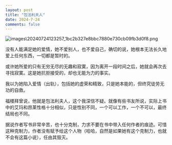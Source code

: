 ```yaml
---
layout: post
title: "包法利夫人"
date: 2024-7-24
comments: false
---
```


![images\20240724123257_1bc2b327e8bbc7880e730cb09fb3d0f8.png](https://jekyll-1251110281.file.myqcloud.com/images%5C20240724123257_1bc2b327e8bbc7880e730cb09fb3d0f8.png)


没有人能满足她的爱情，她不爱别人，也不爱自己，确切的说，她根本无法长久地爱上任何东西，一切都是暂时的。

或许她所爱的只有无穷无尽的无趣和寂寞，因为离开一段时间之后，她就会再次去寻找寂寞。这是她抗拒接受的，却也无能为力的事实。

我以为她陷入爱情（出轨），包括她的虚荣和精致，只是她本能的，但终究徒劳无功的自救。

福楼拜曾说，他就是包法利夫人，这个我深信不疑。就像有些书友所说，实际上书中的艾玛和昂莱性格十分相似，只是性别不同，一个可以工作，一个不可以，最终结局也不同。

据说作者写书非常辛苦，也十分克制，力求不要在书中带入任何作者的痕迹。可惜这种克制力，作者没有赋予给这个人物（哈哈，自然是如果她有这个克制力，也就不会有这篇小说），任由其毁灭。